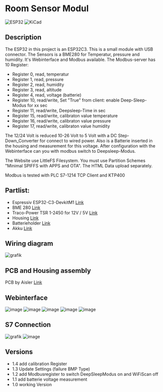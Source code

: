 # Room Sensor Modul

![ESP32](https://img.shields.io/badge/ESP32-grey?logo=Espressif)
![KiCad](https://img.shields.io/badge/KiCad-grey?logo=KiCad)

## Description

The ESP32 in this project is an ESP32C3. This is a small module with USB connector.
The Sensors is a BME280 for Temperatur, pressure and humidity.
It's Webinterface and Modbus available. 
The Modbus-server has 10 Register:
- Register 0, read, temperatur
- Register 1, read, pressure
- Register 2, read, humidity
- Register 3, read, altitude
- Register 4, read, voltage (batterie)
- Register 10, read/write, Set "True" from client: enable Deep-Sleep-Modus for xx sec
- Register 11, read/write, Deepsleep-Time in sec
- Register 15, read/write, calibraton value temperature
- Register 16, read/write, calibraton value pressure
- Register 17, read/write, calibraton value humidity

The 12/24 Volt is reduced 10-26 Volt to 5 Volt with a DC Step-Down_Converter for connect to wired power. 
Also is a Batterie inserted in the housing and measurement for this voltage.
After configuration with the Webinterface can you with modbus switch to Deepsleep-Modus.

The Website use LittleFS Filesystem. You must use Partition Schemes "Minimal SPIFFS with APPS and OTA".
The HTML Data upload separately.

Modbus is tested with PLC S7-1214 TCP Client and KTP400

## Partlist:

- Espressiv ESP32-C3-DevkitM1 [Link](https://www.reichelt.de/entwicklungsboard-esp32-c3-mini-1-esp32c3devkitm-p311730.html?&nbc=1)
- BME 280 [Link](https://www.reichelt.de/entwicklerboards-temperatur-feuchtigkeits-und-drucksensor--debo-bme280-p253982.html?&nbc=1)
- Traco-Power TSR 1-2450 for 12V / 5V [Link](https://www.reichelt.de/dc-dc-wandler-tsr-1-1-w-5-v-1000-ma-sil-to-220-tsr-1-2450-p116850.html?search=tsr+1-24)
- Housing [Link](https://www.reichelt.de/sensorgehaeuse-74x74x25-5-mm-belueftet-weiss-cb-rs02vwh-p317699.html?&nbc=1)
- Batterieholder [Link](https://www.reichelt.de/batteriehalter-fuer-1-18350-keystone-1095p-p213366.html?&nbc=1)
- Akku [Link](https://www.reichelt.de/li-ion-akku-cr123-3-6-v-850-mah-usb-c-xcell-148203-p366682.html?&nbc=1)

## Wiring diagram

![grafik](https://github.com/user-attachments/assets/d2bd1a8f-84b5-4373-a100-b24541ba1129)

## PCB and Housing assembly

PCB by Aisler [Link](https://aisler.net/p/JVQKQVUK)

## Webinterface

![image](https://github.com/user-attachments/assets/b9d54b22-bd9d-4a3b-9983-1489b16eb7a9)
![image](https://github.com/user-attachments/assets/f0e8f621-3172-453b-bf13-41479121e3d0)
![image](https://github.com/user-attachments/assets/5a74517a-ba20-4394-a14d-4751606eade1)
![image](https://github.com/user-attachments/assets/439c5168-e7c4-43c5-b4e7-7ae0b0f7ac12)
![image](https://github.com/user-attachments/assets/0ed3708e-595e-4d6e-a7cb-f49c0f9cf3de)


## S7 Connection

![grafik](https://github.com/user-attachments/assets/8d18e7bc-5492-497c-9e7f-ebbfbf8c76eb)
![image](https://github.com/user-attachments/assets/ad6a4ff1-3819-489d-a649-924569887975)

## Versions

- 1.4 add calibration Register
- 1.3 Update Settings (failure BMP Type)
- 1.2 add Modbusregister to switch DeepSleepModus on and WiFiScan off
- 1.1 add batterie voltage measurement
- 1.0 working Version

